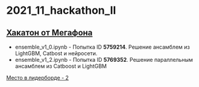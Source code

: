 # 2021_11_hackathon_II
## [Хакатон от Мегафона](https://ii-s-nulya.ru/battle)

* ensemble_v1_0.ipynb - Попытка ID <b>5759214</b>. Решение ансамблем из LightGBM, Catbost и нейросети.
* ensemble_v1_2.ipynb - Попытка ID <b>5769352</b>. Решение параллельным ансамблем из Catboost и LightGBM

[Место в лидерборде - 2](https://imcs.dvfu.ru/cats/?f=rank_table;cache=1;cid=5711904;hide_virtual=1;sid=)
